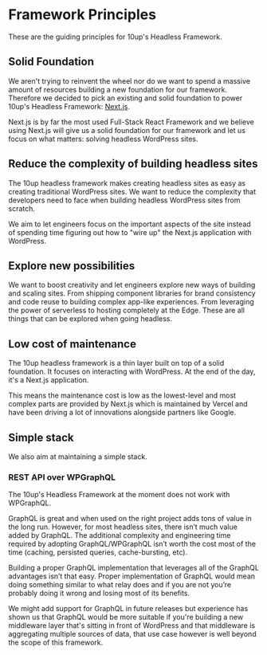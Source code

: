 # Framework Principles

These are the guiding principles for 10up's Headless Framework.

## Solid Foundation

We aren't trying to reinvent the wheel nor do we want to spend a massive amount of resources building a new foundation for our framework. Therefore we decided to pick an existing and solid foundation to power 10up's Headless Framework: [Next.js](https://nextjs.org/).

Next.js is by far the most used Full-Stack React Framework and we believe using Next.js will give us a solid foundation for our framework and let us focus on what matters: solving headless WordPress sites.

## Reduce the complexity of building headless sites

The 10up headless framework makes creating headless sites as easy as creating traditional WordPress sites. We want to reduce the complexity that developers need to face when building headless WordPress sites from scratch.

We aim to let engineers focus on the important aspects of the site instead of spending time figuring out how to "wire up" the Next.js application with WordPress.

## Explore new possibilities

We want to boost creativity and let engineers explore new ways of building and scaling sites. From shipping component libraries for brand consistency and code reuse to building complex app-like experiences. From leveraging the power of serverless to hosting completely at the Edge. These are all things that can be explored when going headless.

## Low cost of maintenance

The 10up headless framework is a thin layer built on top of a solid foundation. It focuses on interacting with WordPress. At the end of the day, it's a Next.js application.

This means the maintenance cost is low as the lowest-level and most complex parts are provided by Next.js which is maintained by Vercel and have been driving a lot of innovations alongside partners like Google.

## Simple stack

We also aim at maintaining a simple stack. 

### REST API over WPGraphQL

The 10up's Headless Framework at the moment does not work with WPGraphQL.

GraphQL is great and when used on the right project adds tons of value in the long run. However, for most headless sites, there isn’t much value added by GraphQL. The additional complexity and engineering time required by adopting GraphQL/WPGraphQL isn’t worth the cost most of the time (caching, persisted queries, cache-bursting, etc).

Building a proper GraphQL implementation that leverages all of the GraphQL advantages isn’t that easy. Proper implementation of GraphQL would mean doing something similar to what relay does and if you are not you’re probably doing it wrong and losing most of its benefits.

We might add support for GraphQL in future releases but experience has shown us that GraphQL would be more suitable if you're building a new middleware layer that's sitting in front of WordPress and that middleware is aggregating multiple sources of data, that use case however is well beyond the scope of this framework.
